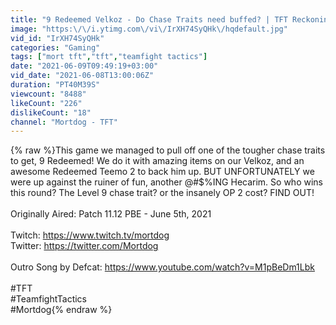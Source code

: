 ```yaml
---
title: "9 Redeemed Velkoz - Do Chase Traits need buffed? | TFT Reckoning | Teamfight Tactics"
image: "https:\/\/i.ytimg.com\/vi\/IrXH74SyQHk\/hqdefault.jpg"
vid_id: "IrXH74SyQHk"
categories: "Gaming"
tags: ["mort tft","tft","teamfight tactics"]
date: "2021-06-09T09:49:19+03:00"
vid_date: "2021-06-08T13:00:06Z"
duration: "PT40M39S"
viewcount: "8488"
likeCount: "226"
dislikeCount: "18"
channel: "Mortdog - TFT"
---
```

{% raw %}This game we managed to pull off one of the tougher chase traits to get, 9 Redeemed! We do it with amazing items on our Velkoz, and an awesome Redeemed Teemo 2 to back him up. BUT UNFORTUNATELY we were up against the ruiner of fun, another @#$%ING Hecarim. So who wins this round? The Level 9 chase trait? or the insanely OP 2 cost? FIND OUT!<br /><br />Originally Aired: Patch 11.12 PBE - June 5th, 2021<br /><br />Twitch: <a rel="nofollow" target="blank" href="https://www.twitch.tv/mortdog">https://www.twitch.tv/mortdog</a><br />Twitter: <a rel="nofollow" target="blank" href="https://twitter.com/Mortdog">https://twitter.com/Mortdog</a><br /><br />Outro Song by Defcat: <a rel="nofollow" target="blank" href="https://www.youtube.com/watch?v=M1pBeDm1Lbk">https://www.youtube.com/watch?v=M1pBeDm1Lbk</a><br /><br />#TFT<br />#TeamfightTactics<br />#Mortdog{% endraw %}
